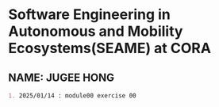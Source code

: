 # Software Engineering in Autonomous and Mobility Ecosystems(SEAME) at CORA
## NAME: JUGEE HONG

```markdown
1. 2025/01/14 : module00 exercise 00

```
